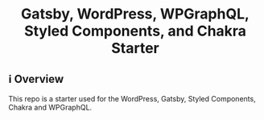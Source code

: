 <h1 align="center">
  Gatsby, WordPress, WPGraphQL, Styled Components, and Chakra Starter
</h1>

## ℹ️ Overview

This repo is a starter used for the WordPress, Gatsby, Styled Components, Chakra
and WPGraphQL.
